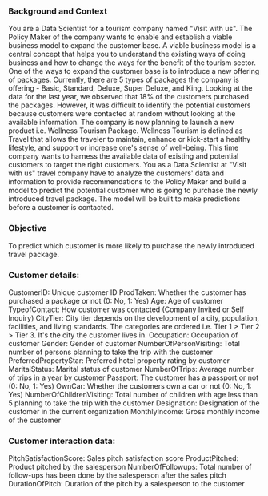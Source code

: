 ### Background and Context  
 
 You are a Data Scientist for a tourism company named "Visit with us". The Policy Maker of the company wants to enable and establish a viable business model to expand the customer base. 
 A viable business model is a central concept that helps you to understand the existing ways of doing business and how to change the ways for the benefit of the tourism sector. 
 One of the ways to expand the customer base is to introduce a new offering of packages. 
 Currently, there are 5 types of packages the company is offering - Basic, Standard, Deluxe, Super Deluxe, and King. Looking at the data for the last year, we observed that 18% of the customers purchased the packages. 
 However, it was difficult to identify the potential customers because customers were contacted at random without looking at the available information. 
 The company is now planning to launch a new product i.e. Wellness Tourism Package. Wellness Tourism is defined as Travel that allows the traveler to maintain, enhance or kick-start a healthy lifestyle, and support or increase one's sense of well-being. 
 This time company wants to harness the available data of existing and potential customers to target the right customers. 
 You as a Data Scientist at "Visit with us" travel company have to analyze the customers' data and information to provide recommendations to the Policy Maker and build a model to predict the potential customer who is going to purchase the newly introduced travel package. The model will be built to make predictions before a customer is contacted. 
  
### Objective  
 To predict which customer is more likely to purchase the newly introduced travel package. 

### Customer details:  
 
 CustomerID: Unique customer ID 
 ProdTaken: Whether the customer has purchased a package or not (0: No, 1: Yes) 
 Age: Age of customer 
 TypeofContact: How customer was contacted (Company Invited or Self Inquiry) 
 CityTier: City tier depends on the development of a city, population, facilities, and living standards. The categories are ordered i.e. Tier 1 > Tier 2 > Tier 3. It's the city the customer lives in. 
 Occupation: Occupation of customer 
 Gender: Gender of customer 
 NumberOfPersonVisiting: Total number of persons planning to take the trip with the customer 
 PreferredPropertyStar: Preferred hotel property rating by customer 
 MaritalStatus: Marital status of customer 
 NumberOfTrips: Average number of trips in a year by customer 
 Passport: The customer has a passport or not (0: No, 1: Yes) 
 OwnCar: Whether the customers own a car or not (0: No, 1: Yes) 
 NumberOfChildrenVisiting: Total number of children with age less than 5 planning to take the trip with the customer 
 Designation: Designation of the customer in the current organization 
 MonthlyIncome: Gross monthly income of the customer 

### Customer interaction data:   
 
 PitchSatisfactionScore: Sales pitch satisfaction score 
 ProductPitched: Product pitched by the salesperson 
 NumberOfFollowups: Total number of follow-ups has been done by the salesperson after the sales pitch 
 DurationOfPitch: Duration of the pitch by a salesperson to the customer 


 
